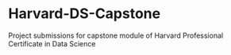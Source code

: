 # Harvard-DS-Capstone
Project submissions for capstone module of Harvard Professional Certificate in Data Science
